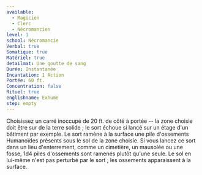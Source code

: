 ```yaml
---
available:
  - Magicien
  - Clerc
  - Nécromancien
level: 1
school: Nécromancie
Verbal: true
Somatique: true
Matériel: true
detailmat: Une goutte de sang
Durée: Instantanée
Incantation: 1 Action
Portée: 60 ft.
Concentration: false
Rituel: true
englishname: Exhume
step: empty
---
```

Choisissez un carré inoccupé de 20 ft. de côté à portée -- la zone choisie doit être sur de la terre solide ; le sort échoue si lancé sur un étage d'un bâtiment par exemple. Le sort ramène à la surface une pile d'ossements Humanoïdes présents sous le sol de la zone choisie. Si vous lancez ce sort dans un lieu d'enterrement, comme un cimetière, un mausolée ou une fosse, 1d4 piles d'ossements sont ramenés plutôt qu'une seule. Le sol en lui-même n'est pas perturbé par le sort ; les ossements apparaissent à la surface.
